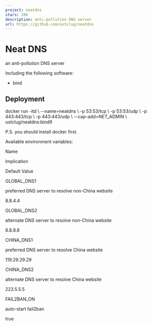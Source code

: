 ```yaml
---
project: neatdns
stars: 286
description: anti-pollution DNS server
url: https://github.com/ustclug/neatdns
---
```


Neat DNS
========

an anti-pollution DNS server

Including the following software:

-   bind

Deployment
----------

docker run -itd \\
	--name=neatdns \\
	-p 53:53/tcp \\
	-p 53:53/udp \\
	-p 443:443/tcp \\
	-p 443:443/udp \\
	--cap-add=NET\_ADMIN \\
	ustclug/neatdns:bind9

P.S. you should install docker first.

Available environment variables:

Name

Implication

Default Value

GLOBAL\_DNS1

preferred DNS server to resolve non-China website

8.8.4.4

GLOBAL\_DNS2

alternate DNS server to resolve non-China website

8.8.8.8

CHINA\_DNS1

preferred DNS server to resolve China website

119.29.29.29

CHINA\_DNS2

alternate DNS server to resolve China website

223.5.5.5

FAIL2BAN\_ON

auto-start fail2ban

true
